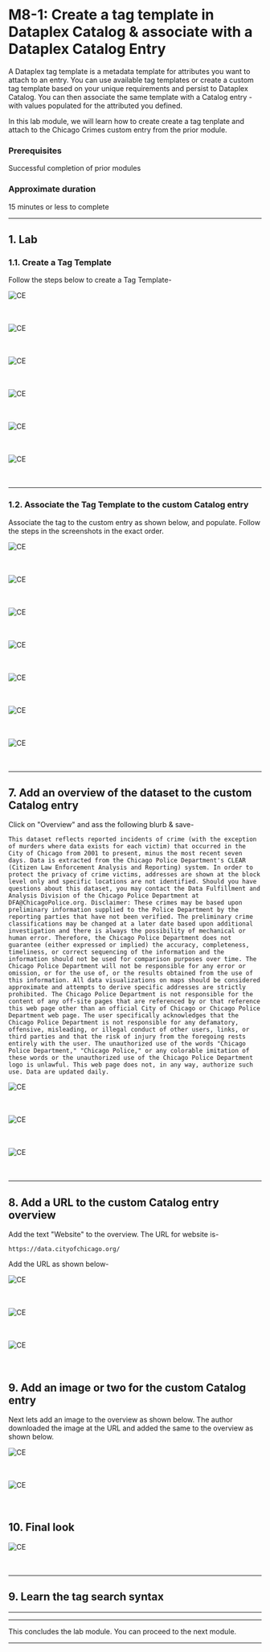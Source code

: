 # M8-1: Create a tag template in Dataplex Catalog & associate with a Dataplex Catalog Entry

A Dataplex tag template is a metadata template for attributes you want to attach to an entry. You can use available tag templates or create a custom tag template based on your unique requirements and persist to Dataplex Catalog. You can then associate the same template with a Catalog entry - with values populated for the attributed you defined.

In this lab module, we will learn how to create create a tag tenplate and attach to the Chicago Crimes custom entry from the prior module.

### Prerequisites

Successful completion of prior modules

### Approximate duration

15 minutes or less to complete

<hr>

## 1. Lab

### 1.1. Create a Tag Template
Follow the steps below to create a Tag Template-

![CE](../01-images/M07-Entry-10.png)   
<br><br>

![CE](../01-images/M07-Entry-11.png)   
<br><br>

![CE](../01-images/M07-Entry-12.png)   
<br><br>

![CE](../01-images/M07-Entry-13.png)   
<br><br>

![CE](../01-images/M07-Entry-14.png)   
<br><br>

![CE](../01-images/M07-Entry-15-0.png)   
<br><br>

<hr>

### 1.2. Associate the Tag Template to the custom Catalog entry

Associate the tag to the custom entry as shown below, and populate. Follow the steps in the screenshots in the exact order.

![CE](../01-images/M07-Entry-15.png)   
<br><br>

![CE](../01-images/M07-Entry-16.png)   
<br><br>


![CE](../01-images/M07-Entry-17.png)   
<br><br>

![CE](../01-images/M07-Entry-18.png)   
<br><br>

![CE](../01-images/M07-Entry-19.png)   
<br><br>


![CE](../01-images/M07-Entry-20.png)   
<br><br>


![CE](../01-images/M07-Entry-21.png)   
<br><br>

<hr>

## 7. Add an overview of the dataset to the custom Catalog entry

Click on "Overview" and ass the following blurb & save-
```
This dataset reflects reported incidents of crime (with the exception of murders where data exists for each victim) that occurred in the City of Chicago from 2001 to present, minus the most recent seven days. Data is extracted from the Chicago Police Department's CLEAR (Citizen Law Enforcement Analysis and Reporting) system. In order to protect the privacy of crime victims, addresses are shown at the block level only and specific locations are not identified. Should you have questions about this dataset, you may contact the Data Fulfillment and Analysis Division of the Chicago Police Department at DFA@ChicagoPolice.org. Disclaimer: These crimes may be based upon preliminary information supplied to the Police Department by the reporting parties that have not been verified. The preliminary crime classifications may be changed at a later date based upon additional investigation and there is always the possibility of mechanical or human error. Therefore, the Chicago Police Department does not guarantee (either expressed or implied) the accuracy, completeness, timeliness, or correct sequencing of the information and the information should not be used for comparison purposes over time. The Chicago Police Department will not be responsible for any error or omission, or for the use of, or the results obtained from the use of this information. All data visualizations on maps should be considered approximate and attempts to derive specific addresses are strictly prohibited. The Chicago Police Department is not responsible for the content of any off-site pages that are referenced by or that reference this web page other than an official City of Chicago or Chicago Police Department web page. The user specifically acknowledges that the Chicago Police Department is not responsible for any defamatory, offensive, misleading, or illegal conduct of other users, links, or third parties and that the risk of injury from the foregoing rests entirely with the user. The unauthorized use of the words "Chicago Police Department," "Chicago Police," or any colorable imitation of these words or the unauthorized use of the Chicago Police Department logo is unlawful. This web page does not, in any way, authorize such use. Data are updated daily.

```

![CE](../01-images/M07-Entry-22.png)   
<br><br>

![CE](../01-images/M07-Entry-23.png)   
<br><br>

![CE](../01-images/M07-Entry-24.png)   
<br><br>

<hr>

## 8. Add a URL to the custom Catalog entry overview

Add the text "Website" to the overview. The URL for website is-
```
https://data.cityofchicago.org/
```

Add the URL as shown below-

![CE](../01-images/M07-Entry-25.png)   
<br><br>

![CE](../01-images/M07-Entry-26.png)   
<br><br>

![CE](../01-images/M07-Entry-27.png)   
<br><br>


## 9. Add an image or two for the custom Catalog entry

Next lets add an image to the overview as shown below. The author downloaded the image at the URL and added the same to the overview as shown below.

![CE](../01-images/M07-Entry-28.png)   
<br><br>


![CE](../01-images/M07-Entry-29.png)   
<br><br>


## 10. Final look

![CE](../01-images/M07-Entry-30.png)   
<br><br>

<hr>

## 9. Learn the tag search syntax


<hr>


<hr>
This concludes the lab module. You can proceed to the next module.
<hr>
